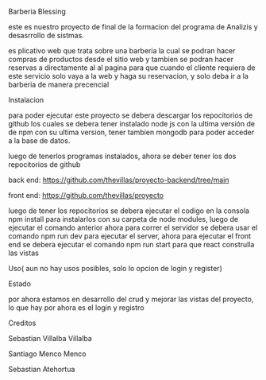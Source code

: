Barberia Blessing

este es nuestro proyecto de final de la formacion del programa de Analizis y desasrrollo de sistmas.

es plicativo web que trata sobre una barberia la cual se podran hacer compras de productos desde el sitio web y tambien se podran hacer 
reservas a directamente al  al pagina para que cuando el cliente requiera de este servicio solo vaya a la web y haga su reservacion, y solo 
deba ir a la barberia de manera precencial 

Instalacion 

para poder ejecutar este proyecto se debera descargar los repocitorios de github los cuales se debera tener instalado  node js con la ultima versión de 
de npm con su ultima version, tener tambien mongodb para poder acceder a la base de datos.

luego de tenerlos programas instalados, ahora se deber tener los dos repocitorios de github

back end: https://github.com/thevillas/proyecto-backend/tree/main

front end: https://github.com/thevillas/proyecto

luego de tener los repocitorios se debera ejecutar el codigo en la consola npm install para instalarlos con su carpeta de node modules, luego de ejecutar el comando anterior
ahora para correr el servidor se debera usar el comando npm run dev para ejecutar el server, ahora para ejecutar el front end se debera ejecutar el comando npm run start para 
que react construlla las vistas 

Uso( aun no hay usos posibles, solo lo opcion de login y register)


Estado

por ahora estamos en desarrollo del crud y mejorar las vistas del proyecto, lo que hay por ahora es el login y registro 

Creditos 

Sebastian Villalba Villalba

Santiago Menco Menco

Sebastian Atehortua 